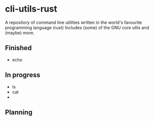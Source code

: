 # cli-utils-rust
A repository of command line utilities written in the world's favourite programming language (rust)
Includes (some) of the GNU core utils and (maybe) more.

## Finished
- echo

## In progress
- ls
- cat
- 

## Planning
